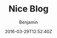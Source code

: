 ---
title: "Nice Blog"
github: https://github.com/itisbenjamin/Nice_Blog
demo: https://itisbenjamin.github.io/Nice_Blog
author: Benjamin
draft: true
ssg:
  - Jekyll
cms:
  - No Cms
date: 2016-03-29T12:52:40Z
github_branch: master
---